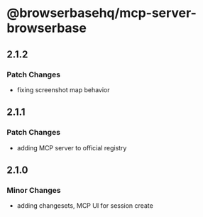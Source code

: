 # @browserbasehq/mcp-server-browserbase

## 2.1.2

### Patch Changes

- fixing screenshot map behavior

## 2.1.1

### Patch Changes

- adding MCP server to official registry

## 2.1.0

### Minor Changes

- adding changesets, MCP UI for session create
